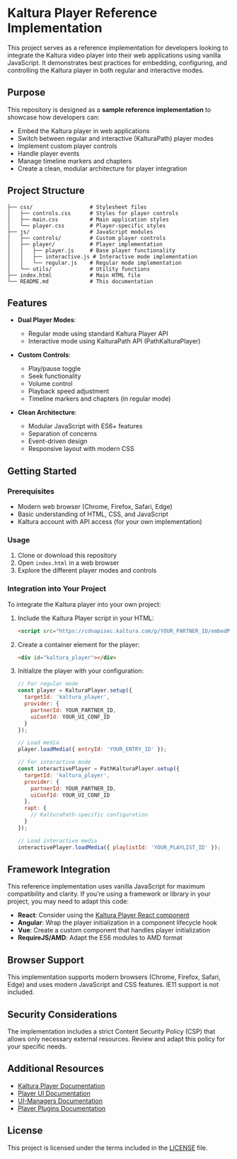 # Kaltura Player Reference Implementation

This project serves as a reference implementation for developers looking to integrate the Kaltura video player into their web applications using vanilla JavaScript. It demonstrates best practices for embedding, configuring, and controlling the Kaltura player in both regular and interactive modes.

## Purpose

This repository is designed as a **sample reference implementation** to showcase how developers can:

- Embed the Kaltura player in web applications
- Switch between regular and interactive (KalturaPath) player modes
- Implement custom player controls
- Handle player events
- Manage timeline markers and chapters
- Create a clean, modular architecture for player integration

## Project Structure

```
├── css/                  # Stylesheet files
│   ├── controls.css      # Styles for player controls
│   ├── main.css          # Main application styles
│   └── player.css        # Player-specific styles
├── js/                   # JavaScript modules
│   ├── controls/         # Custom player controls
│   ├── player/           # Player implementation
│   │   ├── player.js     # Base player functionality
│   │   ├── interactive.js # Interactive mode implementation
│   │   └── regular.js    # Regular mode implementation
│   └── utils/            # Utility functions
├── index.html            # Main HTML file
└── README.md             # This documentation
```

## Features

- **Dual Player Modes**:
  - Regular mode using standard Kaltura Player API
  - Interactive mode using KalturaPath API (PathKalturaPlayer)
  
- **Custom Controls**:
  - Play/pause toggle
  - Seek functionality
  - Volume control
  - Playback speed adjustment
  - Timeline markers and chapters (in regular mode)
  
- **Clean Architecture**:
  - Modular JavaScript with ES6+ features
  - Separation of concerns
  - Event-driven design
  - Responsive layout with modern CSS

## Getting Started

### Prerequisites

- Modern web browser (Chrome, Firefox, Safari, Edge)
- Basic understanding of HTML, CSS, and JavaScript
- Kaltura account with API access (for your own implementation)

### Usage

1. Clone or download this repository
2. Open `index.html` in a web browser
3. Explore the different player modes and controls

### Integration into Your Project

To integrate the Kaltura player into your own project:

1. Include the Kaltura Player script in your HTML:
   ```html
   <script src="https://cdnapisec.kaltura.com/p/YOUR_PARTNER_ID/embedPlaykitJs/uiconf_id/YOUR_UI_CONF_ID"></script>
   ```

2. Create a container element for the player:
   ```html
   <div id="kaltura_player"></div>
   ```

3. Initialize the player with your configuration:
   ```javascript
   // For regular mode
   const player = KalturaPlayer.setup({
     targetId: 'kaltura_player',
     provider: {
       partnerId: YOUR_PARTNER_ID,
       uiConfId: YOUR_UI_CONF_ID
     }
   });
   
   // Load media
   player.loadMedia({ entryId: 'YOUR_ENTRY_ID' });
   
   // For interactive mode
   const interactivePlayer = PathKalturaPlayer.setup({
     targetId: 'kaltura_player',
     provider: {
       partnerId: YOUR_PARTNER_ID,
       uiConfId: YOUR_UI_CONF_ID
     },
     rapt: {
       // KalturaPath-specific configuration
     }
   });
   
   // Load interactive media
   interactivePlayer.loadMedia({ playlistId: 'YOUR_PLAYLIST_ID' });
   ```

## Framework Integration

This reference implementation uses vanilla JavaScript for maximum compatibility and clarity. If you're using a framework or library in your project, you may need to adapt this code:

- **React**: Consider using the [Kaltura Player React component](https://github.com/kaltura/kaltura-player-js/blob/master/docs/guides.md#react-integration)
- **Angular**: Wrap the player initialization in a component lifecycle hook
- **Vue**: Create a custom component that handles player initialization
- **RequireJS/AMD**: Adapt the ES6 modules to AMD format

## Browser Support

This implementation supports modern browsers (Chrome, Firefox, Safari, Edge) and uses modern JavaScript and CSS features. IE11 support is not included.

## Security Considerations

The implementation includes a strict Content Security Policy (CSP) that allows only necessary external resources. Review and adapt this policy for your specific needs.

## Additional Resources

- [Kaltura Player Documentation](https://github.com/kaltura/kaltura-player-js/blob/master/docs/guides.md)
- [Player UI Documentation](https://github.com/kaltura/playkit-js-ui/blob/master/docs/guides.md)
- [UI-Managers Documentation](https://github.com/kaltura/playkit-js-ui-managers/blob/master/docs/guide.md)
- [Player Plugins Documentation](https://github.com/kaltura/playkit-js-ui-managers/blob/master/docs/guide.md)

## License

This project is licensed under the terms included in the [LICENSE](LICENSE) file.